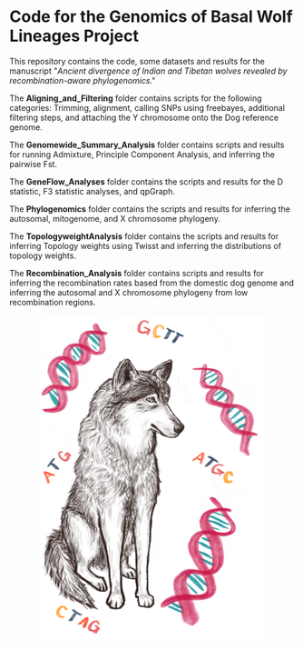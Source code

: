 # Code for the Genomics of Basal Wolf Lineages Project

This repository contains the code, some datasets and results for the manuscript "*Ancient divergence of Indian and Tibetan wolves revealed by recombination-aware phylogenomics*."

The **Aligning_and_Filtering** folder contains scripts for the following categories: Trimming, alignment, calling SNPs using freebayes, additional filtering steps, and attaching the Y chromosome onto the Dog reference genome. 

The **Genomewide_Summary_Analysis** folder contains scripts and results for running Admixture, Principle Component Analysis, and inferring the pairwise Fst. 

The **GeneFlow_Analyses** folder contains the scripts and results for the D statistic, F3 statistic analyses, and qpGraph. 

The **Phylogenomics** folder contains the scripts and results for inferring the autosomal, mitogenome, and X chromosome phylogeny. 

The **TopologyweightAnalysis** folder contains the scripts and results for inferring Topology weights using Twisst and inferring the distributions of topology weights. 

The **Recombination_Analysis** folder contains scripts and results for inferring the recombination rates based from the domestic dog genome and inferring the autosomal and X chromosome phylogeny from low recombination regions. 

<center>
<img src="/Aligning_and_Filtering/img/Wolf_Image.png" length="400" width="400">
<center>
  
